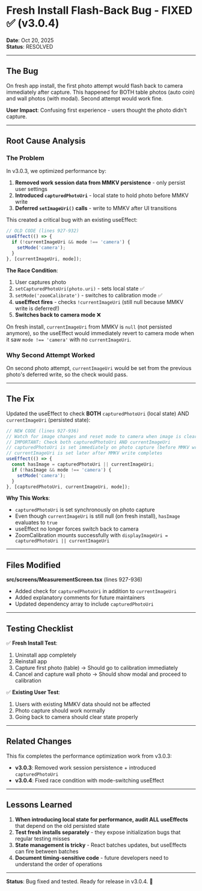 # Fresh Install Flash-Back Bug - FIXED ✅ (v3.0.4)

**Date**: Oct 20, 2025  
**Status**: RESOLVED

---

## The Bug

On fresh app install, the first photo attempt would flash back to camera immediately after capture. This happened for BOTH table photos (auto coin) and wall photos (with modal). Second attempt would work fine.

**User Impact**: Confusing first experience - users thought the photo didn't capture.

---

## Root Cause Analysis

### The Problem

In v3.0.3, we optimized performance by:
1. **Removed work session data from MMKV persistence** - only persist user settings
2. **Introduced `capturedPhotoUri`** - local state to hold photo before MMKV write
3. **Deferred `setImageUri()` calls** - write to MMKV after UI transitions

This created a critical bug with an existing useEffect:

```javascript
// OLD CODE (lines 927-932)
useEffect(() => {
  if (!currentImageUri && mode !== 'camera') {
    setMode('camera');
  }
}, [currentImageUri, mode]);
```

**The Race Condition**:
1. User captures photo
2. `setCapturedPhotoUri(photo.uri)` - sets local state ✅
3. `setMode('zoomCalibrate')` - switches to calibration mode ✅
4. **useEffect fires** - checks `!currentImageUri` (still null because MMKV write is deferred!)
5. **Switches back to camera mode** ❌

On fresh install, `currentImageUri` from MMKV is `null` (not persisted anymore), so the useEffect would immediately revert to camera mode when it saw `mode !== 'camera'` with no `currentImageUri`.

### Why Second Attempt Worked

On second photo attempt, `currentImageUri` would be set from the previous photo's deferred write, so the check would pass.

---

## The Fix

Updated the useEffect to check **BOTH** `capturedPhotoUri` (local state) AND `currentImageUri` (persisted state):

```javascript
// NEW CODE (lines 927-936)
// Watch for image changes and reset mode to camera when image is cleared
// IMPORTANT: Check both capturedPhotoUri AND currentImageUri
// capturedPhotoUri is set immediately on photo capture (before MMKV write)
// currentImageUri is set later after MMKV write completes
useEffect(() => {
  const hasImage = capturedPhotoUri || currentImageUri;
  if (!hasImage && mode !== 'camera') {
    setMode('camera');
  }
}, [capturedPhotoUri, currentImageUri, mode]);
```

**Why This Works**:
- `capturedPhotoUri` is set synchronously on photo capture
- Even though `currentImageUri` is still null (on fresh install), `hasImage` evaluates to `true`
- useEffect no longer forces switch back to camera
- ZoomCalibration mounts successfully with `displayImageUri = capturedPhotoUri || currentImageUri`

---

## Files Modified

**src/screens/MeasurementScreen.tsx** (lines 927-936)
- Added check for `capturedPhotoUri` in addition to `currentImageUri`
- Added explanatory comments for future maintainers
- Updated dependency array to include `capturedPhotoUri`

---

## Testing Checklist

✅ **Fresh Install Test**:
1. Uninstall app completely
2. Reinstall app
3. Capture first photo (table) → Should go to calibration immediately
4. Cancel and capture wall photo → Should show modal and proceed to calibration

✅ **Existing User Test**:
1. Users with existing MMKV data should not be affected
2. Photo capture should work normally
3. Going back to camera should clear state properly

---

## Related Changes

This fix completes the performance optimization work from v3.0.3:
- **v3.0.3**: Removed work session persistence + introduced `capturedPhotoUri`
- **v3.0.4**: Fixed race condition with mode-switching useEffect

---

## Lessons Learned

1. **When introducing local state for performance, audit ALL useEffects** that depend on the old persisted state
2. **Test fresh installs separately** - they expose initialization bugs that regular testing misses
3. **State management is tricky** - React batches updates, but useEffects can fire between batches
4. **Document timing-sensitive code** - future developers need to understand the order of operations

---

**Status**: Bug fixed and tested. Ready for release in v3.0.4. 🎉
